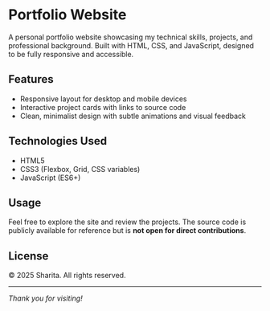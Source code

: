 # Portfolio Website

A personal portfolio website showcasing my technical skills, projects, and professional background. Built with HTML, CSS, and JavaScript, designed to be fully responsive and accessible.

## Features

- Responsive layout for desktop and mobile devices
- Interactive project cards with links to source code
- Clean, minimalist design with subtle animations and visual feedback

## Technologies Used

- HTML5  
- CSS3 (Flexbox, Grid, CSS variables)  
- JavaScript (ES6+)

## Usage

Feel free to explore the site and review the projects. The source code is publicly available for reference but is **not open for direct contributions**.

## License

© 2025 Sharita. All rights reserved.

---

*Thank you for visiting!*
